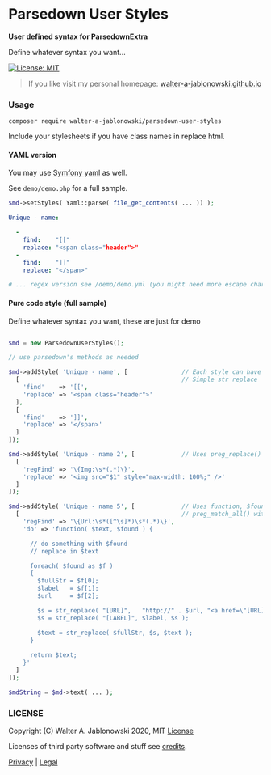 # Parsedown User Styles

**User defined syntax for ParsedownExtra**

Define whatever syntax you want...

[![License: MIT](https://img.shields.io/badge/License-MIT-yellow.svg)](https://opensource.org/licenses/MIT)

> If you like visit my personal homepage: [walter-a-jablonowski.github.io](https://walter-a-jablonowski.github.io)


### Usage

```
composer require walter-a-jablonowski/parsedown-user-styles
```

Include your stylesheets if you have class names in replace html.


#### YAML version

You may use [Symfony yaml](https://symfony.com/doc/current/components/yaml) as well.

See `demo/demo.php` for a full sample.

```php
$md->setStyles( Yaml::parse( file_get_contents( ... )) );
```

```yaml
Unique - name:

  -
    find:    "[["
    replace: "<span class="header">"
  -
    find:    "]]"
    replace: "</span>"

# ... regex version see /demo/demo.yml (you might need more escape chars in yml)
```


#### Pure code style (full sample)

Define whatever syntax you want, these are just for demo

```php

$md = new ParsedownUserStyles();

// use parsedown's methods as needed

$md->addStyle( 'Unique - name', [               // Each style can have a name and multiple replacements
  [                                             // Simple str replace
    'find'    => '[[',
    'replace' => '<span class="header">'
  ],
  [
    'find'    => ']]',
    'replace' => '</span>'
  ]
]);

$md->addStyle( 'Unique - name 2', [             // Uses preg_replace()
  [
    'regFind' => '\{Img:\s*(.*)\}',
    'replace' => '<img src="$1" style="max-width: 100%;" />'
  ]
]);

$md->addStyle( 'Unique - name 5', [             // Uses function, $found is result of
  [                                             // preg_match_all() with SET ORDER (no OFFSET CAPTURE)
    'regFind' => '\{Url:\s*([^\s]*)\s*(.*)\}',
    'do' => 'function( $text, $found ) {

      // do something with $found
      // replace in $text

      foreach( $found as $f )
      {
        $fullStr = $f[0];
        $label   = $f[1];
        $url     = $f[2];

        $s = str_replace( "[URL]",   "http://" . $url, "<a href=\"[URL]\">[LABEL]</a>" );
        $s = str_replace( "[LABEL]", $label, $s );

        $text = str_replace( $fullStr, $s, $text );
      }
      
      return $text;
    }'
  ]
]);

$mdString = $md->text( ... );
```


### LICENSE

Copyright (C) Walter A. Jablonowski 2020, MIT [License](LICENSE)

Licenses of third party software and stuff see [credits](credits.md).


[Privacy](https://walter-a-jablonowski.github.io/privacy.html) | [Legal](https://walter-a-jablonowski.github.io/imprint.html)
